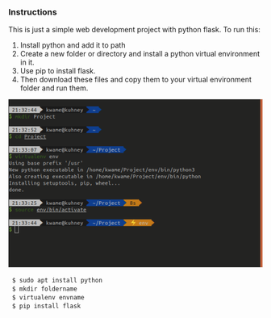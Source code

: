 ### Instructions
This is just a simple web development project with python flask.
To run this:
1. Install python and add it to path
2. Create a new folder or directory and install a python virtual environment in it. 
3. Use pip to install flask.
4. Then download these files and copy them to your virtual environment folder and run them.

![GitHub Logo](/gitpic)


```bash
 $ sudo apt install python
 $ mkdir foldername
 $ virtualenv envname
 $ pip install flask
```
